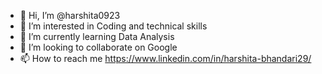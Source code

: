 - 👋 Hi, I’m @harshita0923
- 👀 I’m interested in Coding and technical skills 
- 🌱 I’m currently learning Data Analysis
- 💞️ I’m looking to collaborate on Google
- 📫 How to reach me https://www.linkedin.com/in/harshita-bhandari29/


<!---
harshita0923/harshita0923 is a ✨ special ✨ repository because its `README.md` (this file) appears on your GitHub profile.
You can click the Preview link to take a look at your changes.
--->
